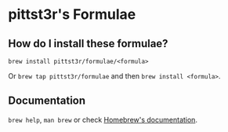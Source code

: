 # pittst3r's Formulae

## How do I install these formulae?
`brew install pittst3r/formulae/<formula>`

Or `brew tap pittst3r/formulae` and then `brew install <formula>`.

## Documentation
`brew help`, `man brew` or check [Homebrew's documentation](https://docs.brew.sh).
